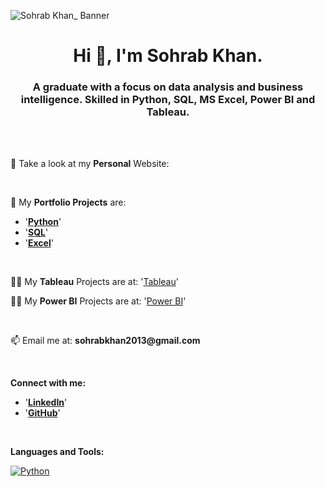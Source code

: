 
![Sohrab Khan_ Banner](https://github.com/Sohrab-Khan-Analyst/Sohrab-Khan-Analyst/assets/126482848/11159771-42e7-4d09-92c7-b6a374f85227)


<div align="center">

# Hi 👋, I'm Sohrab Khan.

</div>

<div align="center">
  
### __A graduate with a focus on data analysis and business intelligence. Skilled in Python, SQL, MS Excel, Power BI and Tableau.__

</div>

<br>
<br>

📝 Take a look at my __Personal__ Website:

<br>

🌱 My __Portfolio Projects__ are: 
- '[__Python__](https://github.com/Sohrab-Khan-Analyst/Python-PortfolioProjects)'
- '[__SQL__](https://github.com/Sohrab-Khan-Analyst/SQL-PortfolioProjects)'
- '[__Excel__]()'

<br>

👨‍💻 My __Tableau__ Projects are at: '[Tableau](https://public.tableau.com/app/profile/sohrab.khan.)'

👨‍💻 My __Power BI__ Projects are at: '[Power BI](https://www.novypro.com/profile_projects/sohrabkhan)'

<br>

📫 Email me at: __sohrabkhan2013@gmail.com__

<br>

__Connect with me:__

- '[__LinkedIn__](https://www.linkedin.com//in//sohrab-khan-58542b16a//)'
- '[__GitHub__]()'

<br>

__Languages and Tools:__

[![Python](https://www.python.org/static/community_logos/python-logo-master-v3-TM.png)](https://www.python.org/)



